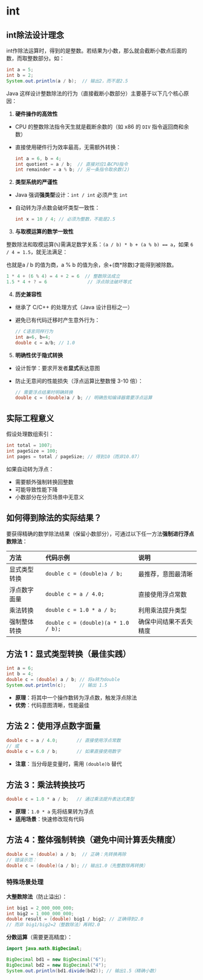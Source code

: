 # int

## int除法设计理念

int作除法运算时，得到的是整数。若结果为小数，那么就会截断小数点后面的数，而取整数部分。如：

```java
int a = 5;
int b = 2;
System.out.println(a / b);	// 输出2，而不是2.5
```

Java 这样设计整数除法的行为（直接截断小数部分）主要基于以下几个核心原因：

1. **硬件操作的高效性**

- CPU 的整数除法指令天生就是截断余数的（如 x86 的 `DIV` 指令返回商和余数）

- 直接使用硬件行为效率最高，无需额外转换：

  ```java
  int a = 6, b = 4;
  int quotient = a / b;  // 直接对应1条CPU指令
  int remainder = a % b; // 另一条指令取余数(2)
  ```

2. **类型系统的严谨性**

- Java 强调**强类型**设计：`int / int` 必须产生 `int`

- 自动转为浮点数会破坏类型一致性：

  ```java
  int x = 10 / 4; // 必须为整数，不能是2.5
  ```

3. **与取模运算的数学一致性**

整数除法和取模运算(`%`)需满足数学关系：`(a / b) * b + (a % b) == a`，如果 `6 / 4 = 1.5`，就无法满足：

也就是a / b 的值为商，a % b 的值为余，余+(商*除数)才能得到被除数。

```java
1 * 4 + (6 % 4) = 4 + 2 = 6  // 整数除法成立
1.5 * 4 + ? = 6               // 浮点除法破坏等式
```

4. **历史兼容性**

- 继承了 C/C++ 的处理方式（Java 设计目标之一）

- 避免已有代码迁移时产生意外行为：

  ```c
  // C语言同样行为
  int a=6, b=4;
  double c = a/b; // 1.0
  ```

5. **明确性优于隐式转换**

- 设计哲学：要求开发者**显式**表达意图

- 防止无意间的性能损失（浮点运算比整数慢 3-10 倍）：

  ```java
  // 需要浮点结果时明确转换
  double c = (double)a / b; // 明确告知编译器需要浮点运算
  ```

## 实际工程意义

假设处理数组索引：

```java
int total = 1007;
int pageSize = 100;
int pages = total / pageSize; // 得到10（而非10.07）
```

如果自动转为浮点：

- 需要额外强制转换回整数
- 可能导致性能下降
- 小数部分在分页场景中无意义

## 如何得到除法的实际结果？

要获得精确的数学除法结果（保留小数部分），可通过以下任一方法**强制进行浮点数除法**：

| 方法         | 代码示例                            | 说明                   |
| :----------- | :---------------------------------- | :--------------------- |
| 显式类型转换 | `double c = (double)a / b;`         | 最推荐，意图最清晰     |
| 浮点数字面量 | `double c = a / 4.0;`               | 直接使用浮点常数       |
| 乘法转换     | `double c = 1.0 * a / b;`           | 利用乘法提升类型       |
| 强制整体转换 | `double c = (double)(a * 1.0 / b);` | 确保中间结果不丢失精度 |

## 方法 1：显式类型转换（最佳实践）

```java
int a = 6;
int b = 4;
double c = (double) a / b; // 将a转为double
System.out.println(c);     // 输出 1.5
```

- **原理**：将其中一个操作数转为浮点数，触发浮点除法
- **优势**：代码意图清晰，性能最佳

## 方法 2：使用浮点数字面量

```java
double c = a / 4.0;       // 直接使用浮点常数
// 或
double c = 6.0 / b;       // 如果直接使用数字
```

- **注意**：当分母是变量时，需用 `(double)b` 替代

## 方法 3：乘法转换技巧

```java
double c = 1.0 * a / b;   // 通过乘法提升表达式类型
```

- **原理**：`1.0 * a` 先将结果转为浮点
- **适用场景**：快速修改现有代码

## 方法 4：整体强制转换（避免中间计算丢失精度）

```java
double c = (double) a / b;  // 正确：先转换再除
// 错误示范：
double c = (double)(a / b); // 输出1.0（先整数除再转换）
```

### 特殊场景处理

**大整数除法**（防止溢出）：

```java
int big1 = 2_000_000_000;
int big2 = 1_000_000_000;
double result = (double) big1 / big2; // 正确得到2.0
// 而非 big1/big2=2（整数除法）再转2.0
```

**分数运算**（需要更高精度）：

```java
import java.math.BigDecimal;

BigDecimal bd1 = new BigDecimal("6");
BigDecimal bd2 = new BigDecimal("4");
System.out.println(bd1.divide(bd2)); // 输出1.5（精确小数）
```